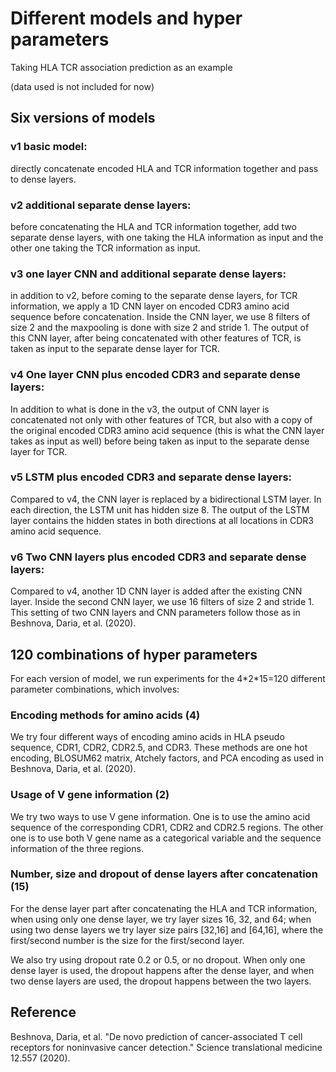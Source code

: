 # Different models and hyper parameters

Taking HLA TCR association prediction as an example 

(data used is not included for now)

## Six versions of models

### v1 basic model:

directly concatenate encoded HLA and TCR information together and pass to dense layers.

### v2 additional separate dense layers:

before concatenating the HLA and TCR information together, add two separate dense layers, with one taking the HLA information as input and the other one taking the TCR information as input.

### v3 one layer CNN and additional separate dense layers:

in addition to v2, before coming to the separate dense layers, for TCR information, we apply a 1D CNN layer on encoded CDR3 amino acid sequence before concatenation. Inside the CNN layer, we use 8 filters of size 2 and the maxpooling is done with size 2 and stride 1. The output of this CNN layer, after being concatenated with other features of TCR, is taken as input to the separate dense layer for TCR.

### v4 One layer CNN plus encoded CDR3 and separate dense layers:

In addition to what is done in the v3, the output of CNN layer is concatenated not only with other features of TCR, but also with a copy of the original encoded CDR3 amino acid sequence (this is what the CNN layer takes as input as well) before being taken as input to the separate dense layer for TCR.

### v5 LSTM plus encoded CDR3 and separate dense layers:

Compared to v4, the CNN layer is replaced by a bidirectional LSTM layer. In each direction, the LSTM unit has hidden size 8. The output of the LSTM layer contains the hidden states in both directions at all locations in CDR3 amino acid sequence.

### v6 Two CNN layers plus encoded CDR3 and separate dense layers:

Compared to v4, another 1D CNN layer is added after the existing CNN layer. Inside the second CNN layer, we use 16 filters of size 2 and stride 1. This setting of two CNN layers and CNN parameters follow those as in Beshnova, Daria, et al. (2020).


## 120 combinations of hyper parameters

For each version of model, we run experiments for the 4\*2\*15=120 different parameter combinations, which involves:

### Encoding methods for amino acids (4)

We try four different ways of encoding amino acids in HLA pseudo sequence, CDR1, CDR2, CDR2.5, and CDR3. These methods are one hot encoding, BLOSUM62 matrix, Atchely factors, and PCA encoding as used in Beshnova, Daria, et al. (2020).

### Usage of V gene information (2)

We try two ways to use V gene information. One is to use the amino acid sequence of the corresponding CDR1, CDR2 and CDR2.5 regions. The other one is to use both V gene name as a categorical variable and the sequence information of the three regions.

### Number, size and dropout of dense layers after concatenation (15)

For the dense layer part after concatenating the HLA and TCR information, when using only one dense layer, we try layer sizes 16, 32, and 64; when using two dense layers we try layer size pairs [32,16] and [64,16], where the first/second number is the size for the first/second layer.

We also try using dropout rate 0.2 or 0.5, or no dropout. When only one dense layer is used, the dropout happens after the dense layer, and when two dense layers are used, the dropout happens between the two layers.






## Reference

Beshnova, Daria, et al. "De novo prediction of cancer-associated T cell receptors for noninvasive cancer detection." Science translational medicine 12.557 (2020).
